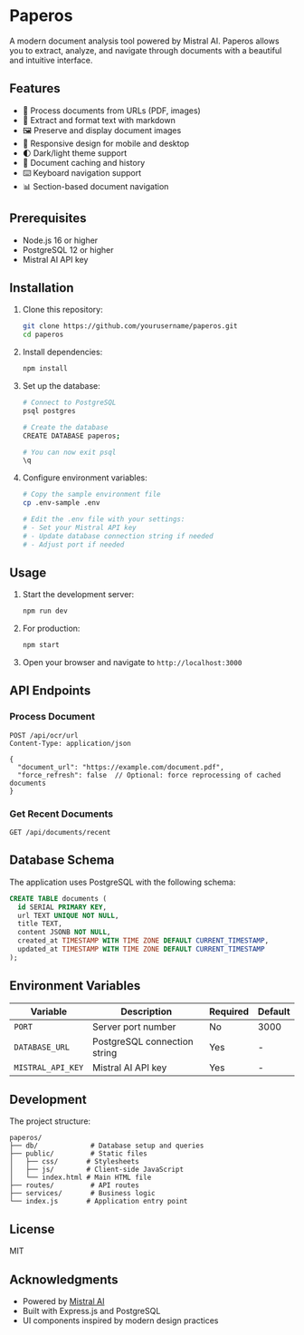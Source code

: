 # Paperos

A modern document analysis tool powered by Mistral AI. Paperos allows you to extract, analyze, and navigate through documents with a beautiful and intuitive interface.

## Features

- 📄 Process documents from URLs (PDF, images)
- 📝 Extract and format text with markdown
- 🖼️ Preserve and display document images
- 📱 Responsive design for mobile and desktop
- 🌓 Dark/light theme support
- 🔄 Document caching and history
- ⌨️ Keyboard navigation support
- 📊 Section-based document navigation

## Prerequisites

- Node.js 16 or higher
- PostgreSQL 12 or higher
- Mistral AI API key

## Installation

1. Clone this repository:
   ```bash
   git clone https://github.com/yourusername/paperos.git
   cd paperos
   ```

2. Install dependencies:
   ```bash
   npm install
   ```

3. Set up the database:
   ```bash
   # Connect to PostgreSQL
   psql postgres

   # Create the database
   CREATE DATABASE paperos;

   # You can now exit psql
   \q
   ```

4. Configure environment variables:
   ```bash
   # Copy the sample environment file
   cp .env-sample .env

   # Edit the .env file with your settings:
   # - Set your Mistral API key
   # - Update database connection string if needed
   # - Adjust port if needed
   ```

## Usage

1. Start the development server:
   ```bash
   npm run dev
   ```

2. For production:
   ```bash
   npm start
   ```

3. Open your browser and navigate to `http://localhost:3000`

## API Endpoints

### Process Document

```http
POST /api/ocr/url
Content-Type: application/json

{
  "document_url": "https://example.com/document.pdf",
  "force_refresh": false  // Optional: force reprocessing of cached documents
}
```

### Get Recent Documents

```http
GET /api/documents/recent
```

## Database Schema

The application uses PostgreSQL with the following schema:

```sql
CREATE TABLE documents (
  id SERIAL PRIMARY KEY,
  url TEXT UNIQUE NOT NULL,
  title TEXT,
  content JSONB NOT NULL,
  created_at TIMESTAMP WITH TIME ZONE DEFAULT CURRENT_TIMESTAMP,
  updated_at TIMESTAMP WITH TIME ZONE DEFAULT CURRENT_TIMESTAMP
);
```

## Environment Variables

| Variable | Description | Required | Default |
|----------|-------------|----------|---------|
| `PORT` | Server port number | No | 3000 |
| `DATABASE_URL` | PostgreSQL connection string | Yes | - |
| `MISTRAL_API_KEY` | Mistral AI API key | Yes | - |

## Development

The project structure:

```
paperos/
├── db/             # Database setup and queries
├── public/         # Static files
│   ├── css/       # Stylesheets
│   ├── js/        # Client-side JavaScript
│   └── index.html # Main HTML file
├── routes/         # API routes
├── services/       # Business logic
└── index.js       # Application entry point
```

## License

MIT

## Acknowledgments

- Powered by [Mistral AI](https://mistral.ai)
- Built with Express.js and PostgreSQL
- UI components inspired by modern design practices 